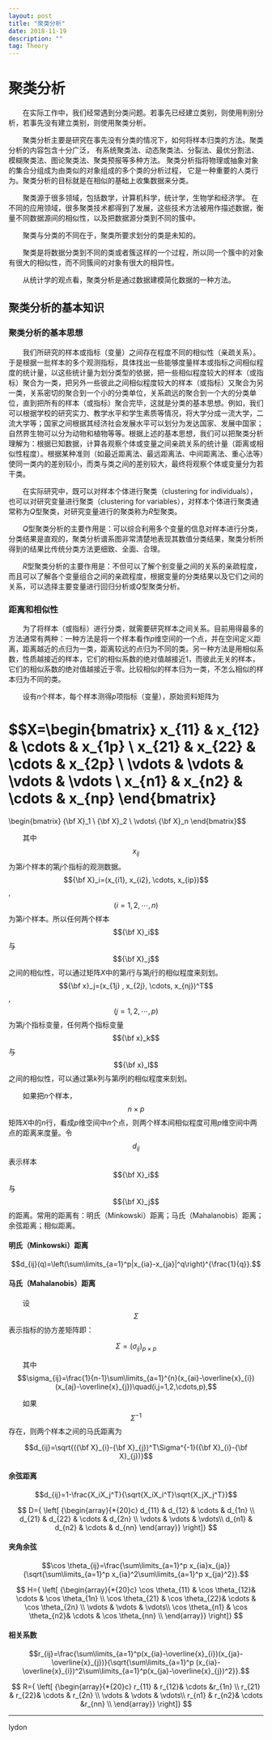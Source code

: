 ```yaml
---
layout: post
title: "聚类分析"
date: 2018-11-19
description: ""
tag: Theory
---
```


<script type="text/javascript" async src="https://cdn.mathjax.org/mathjax/latest/MathJax.js?config=TeX-MML-AM_CHTML"> </script>

# 聚类分析

&emsp;&emsp;在实际工作中，我们经常遇到分类问题。若事先已经建立类别，则使用判别分析，若事先没有建立类别，则使用聚类分析。

&emsp;&emsp;聚类分析主要是研究在事先没有分类的情况下，如何将样本归类的方法。聚类分析的内容包含十分广泛，
有系统聚类法、动态聚类法、分裂法、最优分割法、模糊聚类法、图论聚类法、聚类预报等多种方法。
聚类分析指将物理或抽象对象的集合分组成为由类似的对象组成的多个类的分析过程，
它是一种重要的人类行为。聚类分析的目标就是在相似的基础上收集数据来分类。

&emsp;&emsp;聚类源于很多领域，包括数学，计算机科学，统计学，生物学和经济学。
在不同的应用领域，很多聚类技术都得到了发展，这些技术方法被用作描述数据，衡量不同数据源间的相似性，以及把数据源分类到不同的簇中。

&emsp;&emsp;聚类与分类的不同在于，聚类所要求划分的类是未知的。

&emsp;&emsp;聚类是将数据分类到不同的类或者簇这样的一个过程，所以同一个簇中的对象有很大的相似性，而不同簇间的对象有很大的相异性。

&emsp;&emsp;从统计学的观点看，聚类分析是通过数据建模简化数据的一种方法。

## 聚类分析的基本知识

### 聚类分析的基本思想

&emsp;&emsp;我们所研究的样本或指标（变量）之间存在程度不同的相似性（亲疏关系）。于是根据一批样本的多个观测指标，具体找出一些能够度量样本或指标之间相似程度的统计量，以这些统计量为划分类型的依据，把一些相似程度较大的样本（或指标）聚合为一类，把另外一些彼此之间相似程度较大的样本（或指标）又聚合为另一类，关系密切的聚合到一个小的分类单位，关系疏远的聚合到一个大的分类单位，直到把所有的样本（或指标）聚合完毕，这就是分类的基本思想。例如，我们可以根据学校的研究实力、教学水平和学生素质等情况，将大学分成一流大学，二流大学等；国家之间根据其经济社会发展水平可以划分为发达国家、发展中国家；自然界生物可以分为动物和植物等等。根据上述的基本思想，我们可以把聚类分析理解为：根据已知数据，计算各观察个体或变量之间亲疏关系的统计量（距离或相似性程度）。根据某种准则（如最近距离法、最远距离法、中间距离法、重心法等）使同一类内的差别较小，而类与类之间的差别较大，最终将观察个体或变量分为若干类。

&emsp;&emsp;在实际研究中，既可以对样本个体进行聚类（clustering for individuals），也可以对研究变量进行聚类（clustering for variables），对样本个体进行聚类通常称为$Q$型聚类，对研究变量进行的聚类称为*R*型聚类。

&emsp;&emsp;*Q*型聚类分析的主要作用是：可以综合利用多个变量的信息对样本进行分类，分类结果是直观的，聚类分析谱系图非常清楚地表现其数值分类结果，聚类分析所得到的结果比传统分类方法更细致、全面、合理。

&emsp;&emsp;*R*型聚类分析的主要作用是：不但可以了解个别变量之间的关系的亲疏程度，而且可以了解各个变量组合之间的亲疏程度，根据变量的分类结果以及它们之间的关系，可以选择主要变量进行回归分析或*Q*型聚类分析。

### 距离和相似性

&emsp;&emsp;为了将样本（或指标）进行分类，就需要研究样本之间关系。目前用得最多的方法通常有两种：一种方法是将一个样本看作$p$维空间的一个点，并在空间定义距离，距离越近的点归为一类，距离较远的点归为不同的类。另一种方法是用相似系数，性质越接近的样本，它们的相似系数的绝对值越接近1，而彼此无关的样本，它们的相似系数的绝对值越接近于零。比较相似的样本归为一类，不怎么相似的样本归为不同的类。

&emsp;&emsp;设有*n*个样本，每个样本测得*p*项指标（变量），原始资料矩阵为

$$X=\begin{bmatrix}
x_{11} & x_{12} & \cdots & x_{1p} \\
x_{21} & x_{22} & \cdots & x_{2p} \\
\vdots & \vdots & \vdots & \vdots \\
x_{n1} & x_{n2} & \cdots & x_{np}
\end{bmatrix}
=
\begin{bmatrix}
{\bf X}_1 \\
{\bf X}_2 \\
\vdots\\
{\bf X}_n
\end{bmatrix}$$


&emsp;&emsp;其中$$x_{ij}$$为第*i*个样本的第*j*个指标的观测数据。
$${\bf X}_i=(x_{i1}, x_{i2}, \cdots, x_{ip})$$, $$(i=1,2,\cdots,n)$$为第*i*个样本。所以任何两个样本$${\bf X}_i$$与$${\bf X}_j$$之间的相似性，可以通过矩阵$X$中的第*i*行与第*j*行的相似程度来刻划。$${\bf x}_j=(x_{1j} , x_{2j}, \cdots, x_{nj})^T$$, $$(j=1,2,\cdots,p)$$为第*j*个指标变量，任何两个指标变量$${\bf x}_k$$与$${\bf x}_l$$之间的相似性，可以通过第*k*列与第*l*列的相似程度来刻划。

&emsp;&emsp;如果把*n*个样本，$$n\times p$$矩阵*X*中的*n*行，看成*p*维空间中*n*个点，则两个样本间相似程度可用*p*维空间中两点的距离来度量。令$$d_{ij}$$表示样本$${\bf
X}_i$$与$${\bf X}_j$$的距离。常用的距离有：明氏（Minkowski）距离；马氏（Mahalanobis）距离；余弦距离；相似距离。

#### 明氏（Minkowski）距离
$$d_{ij}(q)=\left(\sum\limits_{a=1}^p|x_{ia}-x_{ja}|^q\right)^{\frac{1}{q}}.$$

#### 马氏（Mahalanobis）距离

&emsp;&emsp;设$$\Sigma$$表示指标的协方差矩阵即：

$$\Sigma=(\sigma_{ij})_{p\times p}$$

&emsp;&emsp;其中$$\sigma_{ij}=\frac{1}{n-1}\sum\limits_{a=1}^{n}(x_{ai}-\overline{x}_{i})(x_{aj}-\overline{x}_{j})\quad(i,j=1,2,\cdots,p),$$

&emsp;&emsp;如果$$\Sigma^{-1}$$存在，则两个样本之间的马氏距离为

$$d_{ij}=\sqrt{({\bf X}_{i}-{\bf X}_{j})^T\Sigma^{-1}({\bf X}_{i}-{\bf X}_{j})}$$

#### 余弦距离

$$d_{ij}=1-\frac{X_iX_j^T}{\sqrt{X_iX_i^T}\sqrt{X_jX_j^T}}$$

$$
D={ \left[ {\begin{array}{*{20}c}
  d_{11} & d_{12} & \cdots & d_{1n} \\
d_{21} & d_{22} & \cdots & d_{2n} \\
 \vdots & \vdots & \vdots\\
d_{n1} & d_{n2} & \cdots & d_{nn}
  \end{array}} \right]}
$$

#### 夹角余弦

$$\cos \theta_{ij}=\frac{\sum\limits_{a=1}^p x_{ia}x_{ja}}{\sqrt{\sum\limits_{a=1}^p x_{ia}^2\sum\limits_{a=1}^p x_{ja}^2}}.$$

$$
H={ \left[ {\begin{array}{*{20}c}
\cos \theta_{11} & \cos \theta_{12}& \cdots & \cos \theta_{1n} \\
\cos \theta_{21} & \cos \theta_{22}& \cdots & \cos \theta_{2n} \\
\vdots & \vdots & \vdots\\
\cos \theta_{n1} & \cos \theta_{n2}& \cdots & \cos \theta_{nn} \\
\end{array}} \right]}
$$

#### 相关系数

$$r_{ij}=\frac{\sum\limits_{a=1}^p(x_{ia}-\overline{x}_{i})(x_{ja}-\overline{x}_{j})}{\sqrt{\sum\limits_{a=1}^p (x_{ia}-\overline{x}_{i})^2\sum\limits_{a=1}^p(x_{ja}-\overline{x}_{j})^2}}.$$

$$
R={ \left[ {\begin{array}{*{20}c}
r_{11} & r_{12}& \cdots &r_{1n} \\
r_{21} & r_{22}& \cdots & r_{2n} \\
\vdots & \vdots & \vdots\\
r_{n1} & r_{n2}& \cdots &r_{nn} \\
\end{array}} \right]}
$$



* * *

Iydon
